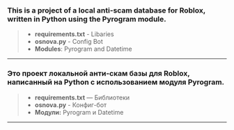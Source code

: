 ### This is a project of a local anti-scam database for Roblox, written in Python using the Pyrogram module.

> * **requirements.txt** - Libaries
> * **osnova.py** - Config Bot
> * **Modules**: Pyrogram and Datetime
___
### Это проект локальной анти-скам базы для Roblox, написанный на Python с использованием модуля Pyrogram.

> * **requirements.txt** — Библиотеки
> * **osnova.py** - Конфиг-бот
> * **Модули:** Pyrogram и Datetime
___
